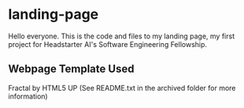 # landing-page
Hello everyone. This is the code and files to my landing page, my first project for Headstarter AI's Software Engineering Fellowship.

## Webpage Template Used
Fractal by HTML5 UP (See README.txt in the archived folder for more information)
